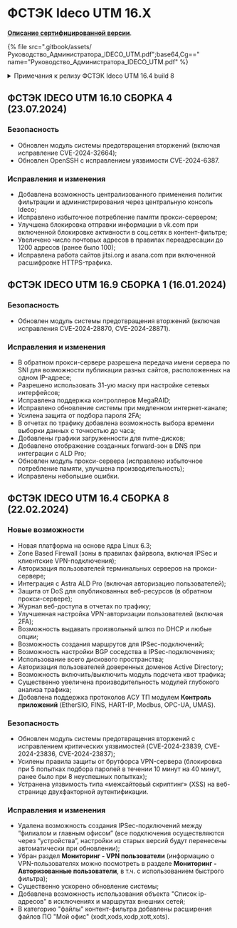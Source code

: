 # ФСТЭК Ideco UTM 16.X

**[Описание сертифицированной версии](https://static.ideco.ru/static/Ideco_UTM_2022.pdf?roistat_visit=462368)**.

{% file src=".gitbook/assets/Руководство_Администратора_IDECO_UTM.pdf";base64,Cg==" name="Руководство_Администратора_IDECO_UTM.pdf" %}

<details>

<summary>Примечания к релизу ФСТЭК Ideco UTM 16.4 build 8</summary>

**Дата выхода версии**: 22.02.2024. 

**Техническая поддержка и обратная связь** (поможет нам улучшить продукт):
* Обсудить версию в телеграм-канале с разработчиками: [https://t.me/idecoutm](https://t.me/idecoutm);
* Портал технической поддержки: [https://help.ideco.ru/](https://help.ideco.ru/);
* Электронная почта: help@ideco.ru;
* Telegram: [ideco.bot](https://telegram.im/@ideco_support_bot).

Для ФСТЭК-версии включено автоматическое обновление с версии 11.13 путем нескольких обновлений: 11.13->12.11->13.11->14.3->15.7->16.4.

Обязательно нужно последовательно обновиться и использовать версию 16.4 (не останавливаясь на промежуточных версиях, нужных только для обновления).

</details>

## ФСТЭК IDECO UTM 16.10 СБОРКА 4 (23.07.2024)

### Безопасность

- Обновлен модуль системы предотвращения вторжений (включая исправление CVE-2024-32664);
- Обновлен OpenSSH с исправлением уязвимости CVE-2024-6387.

### Исправления и изменения

- Добавлена возможность централизованного применения политик фильтрации и администрирования через центральную консоль Ideco;
- Исправлено избыточное потребление памяти прокси-сервером;
- Улучшена блокировка отправки информации в vk.com при включенной блокировке активности в соц.сетях в контент-фильтре;
- Увеличено число почтовых адресов в правилах переадресации до 1200 адресов (ранее было 100);
- Исправлена работа сайтов jitsi.org и asana.com при включенной расшифровке HTTPS-трафика.

## ФСТЭК IDECO UTM 16.9 СБОРКА 1 (16.01.2024)

### Безопасность

- Обновлен модуль системы предотвращения вторжений (включая исправления CVE-2024-28870, CVE-2024-28871).

### Исправления и изменения

- В обратном прокси-сервере разрешена передача имени сервера по SNI для возможности публикации разных сайтов, расположенных на одном IP-адресе;
- Разрешено использовать 31-ую маску при настройке сетевых интерфейсов;
- Исправлена поддержка контроллеров MegaRAID;
- Исправлено обновление системы при медленном интернет-канале;
- Усилена защита от подбора пароля 2FA;
- В отчетах по трафику добавлена возможность выбора времени выборки данных с точностью до часа;
- Добавлены графики загруженности для nvme-дисков;
- Добавлено отображение созданных forward-зон в DNS при интеграции с ALD Pro;
- Обновлен модуль прокси-сервера (исправлено избыточное потребление памяти, улучшена производительность);
- Исправлены небольшие ошибки.

## ФСТЭК IDECO UTM 16.4 СБОРКА 8 (22.02.2024)

### Новые возможности

- Новая платформа на основе ядра Linux 6.3;
- Zone Based Firewall (зоны в правилах файрвола, включая IPSec и клиентские VPN-подключения);
- Авторизация пользователей терминальных серверов на прокси-сервере;
- Интеграция с Astra ALD Pro (включая авторизацию пользователей);
- Защита от DoS для опубликованных веб-ресурсов (в обратном прокси-сервере);
- Журнал веб-доступа в отчетах по трафику;
- Улучшенная настройка VPN-авторизации пользователей (включая 2FA);
- Возможность выдавать произвольный шлюз по DHCP и любые опции;
- Возможность создания маршрутов для IPSec-подключений;
- Возможность настройки BGP соседства в IPSec-подключениях;
- Использование всего дискового пространства;
- Авторизация пользователей доверенных доменов Active Directory;
- Возможность включить/выключить модуль подсчета квот трафика;
- Существенно увеличена производительность модулей глубокого анализа трафика;
- Добавлена поддержка протоколов АСУ ТП модулем **Контроль приложений** (EtherSIO, FINS, HART-IP, Modbus, OPC-UA, UMAS).

### Безопасность

- Обновлен модуль системы предотвращения вторжений с исправлением критических уязвимостей (CVE-2024-23839, CVE-2024-23836, CVE-2024-23837);
- Усилены правила защиты от брутфорса VPN-сервера (блокировка при 5 попытках подбора паролей в течении 10 минут на 40 минут, ранее было при 8 неуспешных попытках);
- Устранена уязвимость типа «межсайтовый скриптинг» (XSS) на веб-странице двухфакторной аутентификации.

### Исправления и изменения

- Удалена возможность создания IPSec-подключений между “филиалом и главным офисом” (все подключения осуществляются через “устройства”, настройки из старых версий будут перенесены автоматически при обновлении);
- Убран раздел **Мониторинг - VPN пользователи** (информацию о VPN-пользователях можно посмотреть в разделе **Мониторинг - Авторизованные пользователи**, в т.ч. с использованием быстрого фильтра);
- Существенно ускорено обновление системы;
- Добавлена возможность использования объекта "Список ip-адресов" в исключениях и маршрутах внешних сетей;
- В категорию "файлы" контент-фильтра добавлены расширения файлов ПО "Мой офис" (xodt,xods,xodp,xott,xots).
